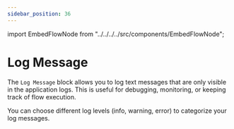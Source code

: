 ```yaml
---
sidebar_position: 36
---
```


import EmbedFlowNode from "../../../../src/components/EmbedFlowNode";

# Log Message

The `Log Message` block allows you to log text messages that are only visible in the application logs. This is useful for debugging, monitoring, or keeping track of flow execution.

You can choose different log levels (info, warning, error) to categorize your log messages.

<EmbedFlowNode type="action_log" />
